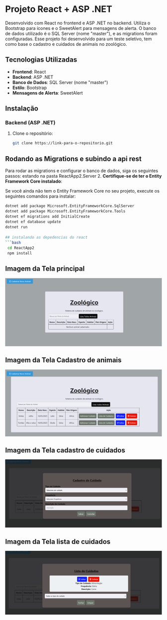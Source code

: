 # Projeto React + ASP .NET

Desenvolvido com React no frontend e ASP .NET no backend. Utiliza o Bootstrap para ícones e o SweetAlert para mensagens de alerta. O banco de dados utilizado é o SQL Server (nome "master"), e as migrations foram configuradas.
Esse projeto foi desenvolvido para um teste seletivo, tem como base o cadastro e cuidados de animais no zoológico.
## Tecnologias Utilizadas

- **Frontend**: React
- **Backend**: ASP .NET
- **Banco de Dados**: SQL Server (nome "master")
- **Estilo**: Bootstrap
- **Mensagens de Alerta**: SweetAlert

## Instalação

### Backend (ASP .NET)

1. Clone o repositório:
   ```bash
   git clone https://link-para-o-repositorio.git

## Rodando as Migrations e subindo a api rest

Para rodar as migrations e configurar o banco de dados, siga os seguintes passos:
estando na pasta ReactApp2.Server
2. **Certifique-se de ter o Entity Framework Core instalado**:

   Se você ainda não tem o Entity Framework Core no seu projeto, execute os seguintes comandos para instalar:

   ```bash
   dotnet add package Microsoft.EntityFrameworkCore.SqlServer
   dotnet add package Microsoft.EntityFrameworkCore.Tools
   dotnet ef migrations add InitialCreate
   dotnet ef database update
   dotnet run

## instalando as depedencias do react
```bash
    cd ReactApp2
    npm install
```
## Imagem da Tela principal 
![Logo do Projeto](./imagens/telaInicial.png)
## Imagem da Tela Cadastro de animais
![Logo do Projeto](./imagens/TelaCadastro.png)
## Imagem da Tela cadastro de cuidados
![Logo do Projeto](./imagens/cadastroCuidados.png)
## Imagem da Tela lista de cuidados 
![Logo do Projeto](./imagens/listacuidados.png)
